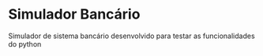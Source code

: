 # Simulador Bancário

 Simulador de sistema bancário desenvolvido para testar as funcionalidades do python
